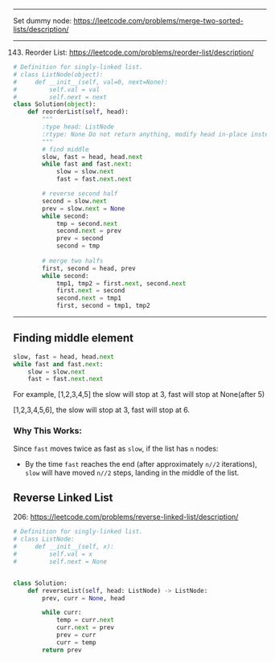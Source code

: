 ___
Set dummy node: https://leetcode.com/problems/merge-two-sorted-lists/description/
___

143. Reorder List: https://leetcode.com/problems/reorder-list/description/
```python
# Definition for singly-linked list.
# class ListNode(object):
#     def __init__(self, val=0, next=None):
#         self.val = val
#         self.next = next
class Solution(object):
    def reorderList(self, head):
        """
        :type head: ListNode
        :rtype: None Do not return anything, modify head in-place instead.
        """
        # find middle
        slow, fast = head, head.next
        while fast and fast.next:
            slow = slow.next
            fast = fast.next.next

        # reverse second half
        second = slow.next
        prev = slow.next = None
        while second:
            tmp = second.next
            second.next = prev
            prev = second
            second = tmp
       
        # merge two halfs
        first, second = head, prev
        while second:
            tmp1, tmp2 = first.next, second.next
            first.next = second
            second.next = tmp1
            first, second = tmp1, tmp2
```
___
## Finding middle element
```python
slow, fast = head, head.next
while fast and fast.next:
    slow = slow.next
    fast = fast.next.next
```
For example, [1,2,3,4,5] the slow will stop at 3, fast will stop at None(after 5)

[1,2,3,4,5,6], the slow will stop at 3, fast will stop at 6.

### Why This Works:

Since `fast` moves twice as fast as `slow`, if the list has `n` nodes:

-   By the time `fast` reaches the end (after approximately `n//2` iterations), `slow` will have moved `n//2` steps, landing in the middle of the list.

## Reverse Linked List
206: https://leetcode.com/problems/reverse-linked-list/description/
```python
# Definition for singly-linked list.
# class ListNode:
#     def __init__(self, x):
#         self.val = x
#         self.next = None


class Solution:
    def reverseList(self, head: ListNode) -> ListNode:
        prev, curr = None, head

        while curr:
            temp = curr.next
            curr.next = prev
            prev = curr
            curr = temp
        return prev
```

